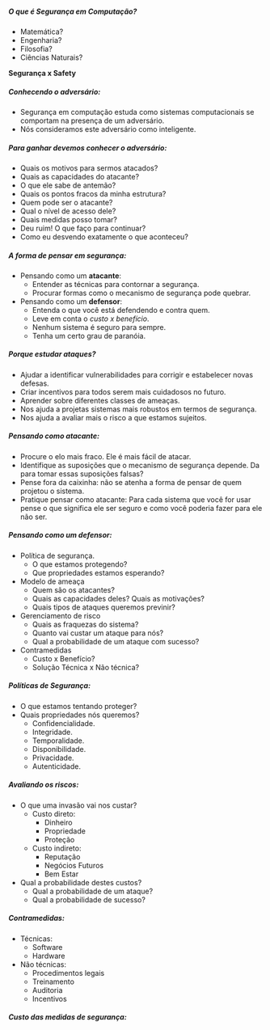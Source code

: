 ##### O que é Segurança em Computação?
- Matemática?
- Engenharia?
- Filosofia?
- Ciências Naturais?

**Segurança x Safety**

##### Conhecendo o adversário:
- Segurança em computação estuda como sistemas computacionais se comportam na presença de um adversário.
- Nós consideramos este adversário como inteligente.

##### Para ganhar devemos conhecer o adversário:
- Quais os motivos para sermos atacados?
- Quais as capacidades do atacante?
- O que ele sabe de antemão?
- Quais os pontos fracos da minha estrutura?
- Quem pode ser o atacante?
- Qual o nível de acesso dele?
- Quais medidas posso tomar?
- Deu ruim! O que faço para continuar?
- Como eu desvendo exatamente o que aconteceu?


##### A forma de pensar em segurança:
- Pensando como um **atacante**:
	- Entender as técnicas para contornar a segurança.
	- Procurar formas como o mecanismo de segurança pode quebrar.
- Pensando como um **defensor**:
	- Entenda o que você está defendendo e contra quem.
	- Leve em conta o *custo x benefício*.
	- Nenhum sistema é seguro para sempre.
	- Tenha um certo grau de paranóia.

##### Porque estudar ataques?
- Ajudar a identificar vulnerabilidades para corrigir e estabelecer novas defesas.
- Criar incentivos para todos serem mais cuidadosos no futuro.
- Aprender sobre diferentes classes de ameaças.
- Nos ajuda a projetas sistemas mais robustos em termos de segurança.
- Nos ajuda a avaliar mais o risco a que estamos sujeitos.

##### Pensando como atacante:
- Procure o elo mais fraco. Ele é mais fácil de atacar.
- Identifique as suposições que o mecanismo de segurança depende. Da para tomar essas suposições falsas?
- Pense fora da caixinha: não se atenha a forma de pensar de quem projetou o sistema.
- Pratique pensar como atacante: Para cada sistema que você for usar pense o que significa ele ser seguro e como você poderia fazer para ele não ser.

##### Pensando como um defensor:
- Política de segurança.
	- O que estamos protegendo?
	- Que propriedades estamos esperando?
- Modelo de ameaça
	- Quem são os atacantes?
	- Quais as capacidades deles? Quais as motivações?
	- Quais tipos de ataques queremos previnir?
- Gerenciamento de risco
	- Quais as fraquezas do sistema?
	- Quanto vai custar um ataque para nós?
	- Qual a probabilidade de um ataque com sucesso?
- Contramedidas
	- Custo x Benefício?
	- Solução Técnica x Não técnica?

##### Políticas de Segurança:
- O que estamos tentando proteger?
- Quais propriedades nós queremos?
	- Confidencialidade.
	- Integridade. 
	- Temporalidade.
	- Disponibilidade.
	- Privacidade.
	- Autenticidade.

##### Avaliando os riscos:
- O que uma invasão vai nos custar?
	- Custo direto:
		- Dinheiro
		- Propriedade
		- Proteção
	- Custo indireto:
		- Reputação
		- Negócios Futuros
		- Bem Estar
- Qual a probabilidade destes custos?
	- Qual a probabilidade de um ataque?
	- Qual a probabilidade de sucesso?

##### Contramedidas:
- Técnicas:
	- Software
	- Hardware
- Não técnicas:
	- Procedimentos legais
	- Treinamento
	- Auditoria
	- Incentivos


##### Custo das medidas de segurança:
